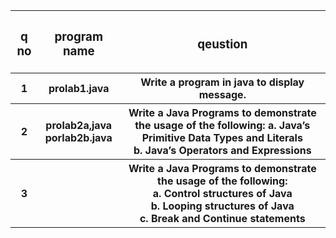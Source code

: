 
<table>
    <tr>
        <th><h3>q no</h3></th>
        <th><h3>program name</h3></th>
        <th><h3>qeustion</h3></th>
    </tr>
    <tr>
        <th>1</th>
        <th>prolab1.java</th>
        <th>Write a program in java to display message.</th>
    </tr>
    <tr>
        <th>2</th>
        <th>prolab2a,java <br> porlab2b.java</th>
        <th>Write a Java Programs to demonstrate the usage of the following:
        a. Java’s Primitive Data Types and Literals<br>
        b. Java’s Operators and Expressions<br>
</th>
    </tr>
    <tr>
        <th>3</th>
        <th></th>
        <th>Write a Java Programs to demonstrate the usage of the following:<br>
        a. Control structures of Java<br>
        b. Looping structures of Java<br>
        c. Break and Continue statements<br>
</th>
    </tr>
</table>
